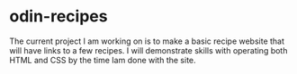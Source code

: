 # odin-recipes
The current project I am working on is to make a basic recipe website that will have links to a few recipes. I will demonstrate skills with operating both HTML and CSS by the time Iam done with the site.